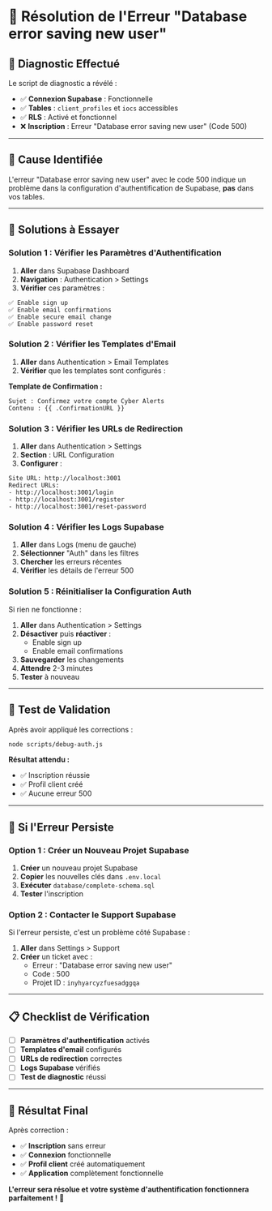 # 🔧 Résolution de l'Erreur "Database error saving new user"

## 🚨 **Diagnostic Effectué**

Le script de diagnostic a révélé :
- ✅ **Connexion Supabase** : Fonctionnelle
- ✅ **Tables** : `client_profiles` et `iocs` accessibles
- ✅ **RLS** : Activé et fonctionnel
- ❌ **Inscription** : Erreur "Database error saving new user" (Code 500)

---

## 🎯 **Cause Identifiée**

L'erreur "Database error saving new user" avec le code 500 indique un problème dans la configuration d'authentification de Supabase, **pas** dans vos tables.

---

## 🔧 **Solutions à Essayer**

### **Solution 1 : Vérifier les Paramètres d'Authentification**

1. **Aller** dans Supabase Dashboard
2. **Navigation** : Authentication > Settings
3. **Vérifier** ces paramètres :

```
✅ Enable sign up
✅ Enable email confirmations  
✅ Enable secure email change
✅ Enable password reset
```

### **Solution 2 : Vérifier les Templates d'Email**

1. **Aller** dans Authentication > Email Templates
2. **Vérifier** que les templates sont configurés :

**Template de Confirmation :**
```
Sujet : Confirmez votre compte Cyber Alerts
Contenu : {{ .ConfirmationURL }}
```

### **Solution 3 : Vérifier les URLs de Redirection**

1. **Aller** dans Authentication > Settings
2. **Section** : URL Configuration
3. **Configurer** :

```
Site URL: http://localhost:3001
Redirect URLs: 
- http://localhost:3001/login
- http://localhost:3001/register
- http://localhost:3001/reset-password
```

### **Solution 4 : Vérifier les Logs Supabase**

1. **Aller** dans Logs (menu de gauche)
2. **Sélectionner** "Auth" dans les filtres
3. **Chercher** les erreurs récentes
4. **Vérifier** les détails de l'erreur 500

### **Solution 5 : Réinitialiser la Configuration Auth**

Si rien ne fonctionne :

1. **Aller** dans Authentication > Settings
2. **Désactiver** puis **réactiver** :
   - Enable sign up
   - Enable email confirmations
3. **Sauvegarder** les changements
4. **Attendre** 2-3 minutes
5. **Tester** à nouveau

---

## 🧪 **Test de Validation**

Après avoir appliqué les corrections :

```bash
node scripts/debug-auth.js
```

**Résultat attendu :**
- ✅ Inscription réussie
- ✅ Profil client créé
- ✅ Aucune erreur 500

---

## 🚨 **Si l'Erreur Persiste**

### **Option 1 : Créer un Nouveau Projet Supabase**

1. **Créer** un nouveau projet Supabase
2. **Copier** les nouvelles clés dans `.env.local`
3. **Exécuter** `database/complete-schema.sql`
4. **Tester** l'inscription

### **Option 2 : Contacter le Support Supabase**

Si l'erreur persiste, c'est un problème côté Supabase :
1. **Aller** dans Settings > Support
2. **Créer** un ticket avec :
   - Erreur : "Database error saving new user"
   - Code : 500
   - Projet ID : `inyhyarcyzfuesadggqa`

---

## 📋 **Checklist de Vérification**

- [ ] **Paramètres d'authentification** activés
- [ ] **Templates d'email** configurés
- [ ] **URLs de redirection** correctes
- [ ] **Logs Supabase** vérifiés
- [ ] **Test de diagnostic** réussi

---

## 🎉 **Résultat Final**

Après correction :
- ✅ **Inscription** sans erreur
- ✅ **Connexion** fonctionnelle
- ✅ **Profil client** créé automatiquement
- ✅ **Application** complètement fonctionnelle

**L'erreur sera résolue et votre système d'authentification fonctionnera parfaitement !** 🚀 